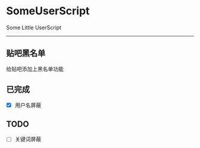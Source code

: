 # SomeUserScript

Some Little UserScript

---

## 贴吧黑名单

给贴吧添加上黑名单功能

## 已完成

- [x] 用户名屏蔽

## TODO

- [ ] 关键词屏蔽
